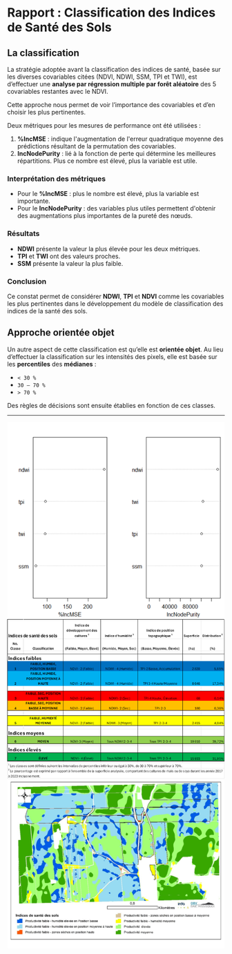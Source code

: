 # Rapport : Classification des Indices de Santé des Sols

## La classification

La stratégie adoptée avant la classification des indices de santé, basée sur les diverses covariables citées (NDVI, NDWI, SSM, TPI et TWI), est d’effectuer une **analyse par régression multiple par forêt aléatoire** des 5 covariables restantes avec le NDVI.

Cette approche nous permet de voir l’importance des covariables et d’en choisir les plus pertinentes.

Deux métriques pour les mesures de performance ont été utilisées :

1. **%IncMSE** : indique l'augmentation de l'erreur quadratique moyenne des prédictions résultant de la permutation des covariables.
2. **IncNodePurity** : lié à la fonction de perte qui détermine les meilleures répartitions. Plus ce nombre est élevé, plus la variable est utile.

### Interprétation des métriques

- Pour le **%IncMSE** : plus le nombre est élevé, plus la variable est importante.
- Pour le **IncNodePurity** : des variables plus utiles permettent d'obtenir des augmentations plus importantes de la pureté des nœuds.

### Résultats

- **NDWI** présente la valeur la plus élevée pour les deux métriques.
- **TPI** et **TWI** ont des valeurs proches.
- **SSM** présente la valeur la plus faible.

### Conclusion

Ce constat permet de considérer **NDWI**, **TPI** et **NDVI** comme les covariables les plus pertinentes dans le développement du modèle de classification des indices de la santé des sols.

## Approche orientée objet

Un autre aspect de cette classification est qu’elle est **orientée objet**. Au lieu d’effectuer la classification sur les intensités des pixels, elle est basée sur les **percentiles** des **médianes** :

- `< 30 %`
- `30 – 70 %`
- `> 70 %`

Des règles de décisions sont ensuite établies en fonction de ces classes.

---
![graph](img/graph.png)
![table](img/table.png)
![indice](img/indice.jpg)
